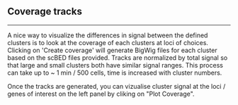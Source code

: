 ## Coverage tracks

***

A nice way to visualize the differences in signal between the defined clusters is
to look at the coverage of each clusters at loci of choices. Clicking on
'Create coverage' will generate BigWig files for each cluster based on the scBED 
files provided. Tracks are normalized by total signal so that large and small 
clusters both have similar signal ranges. This process can take up to ~ 1 min / 500
cells, time is increased with cluster numbers.  
    
Once the tracks are generated, you can vizualise cluster signal at the loci / genes
of interest on the left panel by cliking on "Plot Coverage".

